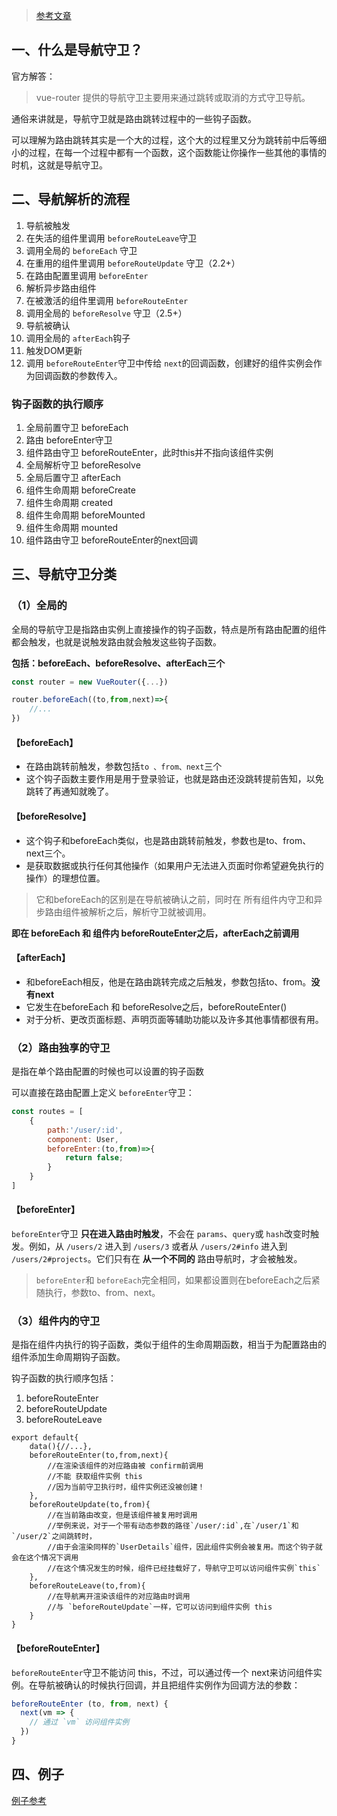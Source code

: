 > [参考文章](https://zhuanlan.zhihu.com/p/54112006)

## 一、什么是导航守卫？

官方解答：

> vue-router 提供的导航守卫主要用来通过跳转或取消的方式守卫导航。

通俗来讲就是，导航守卫就是路由跳转过程中的一些钩子函数。

可以理解为路由跳转其实是一个大的过程，这个大的过程里又分为跳转前中后等细小的过程，在每一个过程中都有一个函数，这个函数能让你操作一些其他的事情的时机，这就是导航守卫。

## 二、导航解析的流程

1. 导航被触发
2. 在失活的组件里调用 `beforeRouteLeave`守卫
3. 调用全局的 `beforeEach` 守卫
4. 在重用的组件里调用 `beforeRouteUpdate` 守卫（2.2+）
5. 在路由配置里调用 `beforeEnter`
6. 解析异步路由组件
7. 在被激活的组件里调用 `beforeRouteEnter`
8. 调用全局的 `beforeResolve` 守卫（2.5+）
9. 导航被确认
10. 调用全局的 `afterEach`钩子
11. 触发DOM更新
12. 调用 `beforeRouteEnter`守卫中传给 `next`的回调函数，创建好的组件实例会作为回调函数的参数传入。

### 钩子函数的执行顺序

1. 全局前置守卫 beforeEach
2. 路由 beforeEnter守卫
3. 组件路由守卫 beforeRouteEnter，此时this并不指向该组件实例
4. 全局解析守卫 beforeResolve
5. 全局后置守卫 afterEach
6. 组件生命周期 beforeCreate
7. 组件生命周期 created
8. 组件生命周期 beforeMounted
9. 组件生命周期 mounted
10. 组件路由守卫 beforeRouteEnter的next回调

## 三、导航守卫分类

### （1）全局的

全局的导航守卫是指路由实例上直接操作的钩子函数，特点是所有路由配置的组件都会触发，也就是说触发路由就会触发这些钩子函数。

**包括：beforeEach、beforeResolve、afterEach三个**

```javascript
const router = new VueRouter({...})

router.beforeEach((to,from,next)=>{
    //...
})                          
```

#### 【beforeEach】

- 在路由跳转前触发，参数包括`to 、from、next`三个
- 这个钩子函数主要作用是用于登录验证，也就是路由还没跳转提前告知，以免跳转了再通知就晚了。

#### 【beforeResolve】

- 这个钩子和beforeEach类似，也是路由跳转前触发，参数也是to、from、next三个。
- 是获取数据或执行任何其他操作（如果用户无法进入页面时你希望避免执行的操作）的理想位置。

> 它和beforeEach的区别是在导航被确认之前，同时在 所有组件内守卫和异步路由组件被解析之后，解析守卫就被调用。

**即在 beforeEach 和 组件内 beforeRouteEnter之后，afterEach之前调用**

#### 【afterEach】

- 和beforeEach相反，他是在路由跳转完成之后触发，参数包括to、from。**没有next**
- 它发生在beforeEach 和 beforeResolve之后，beforeRouteEnter()
- 对于分析、更改页面标题、声明页面等辅助功能以及许多其他事情都很有用。

### （2）路由独享的守卫

是指在单个路由配置的时候也可以设置的钩子函数

可以直接在路由配置上定义 `beforeEnter`守卫：

```javascript
const routes = [
    {
        path:'/user/:id',
        component: User,
        beforeEnter:(to,from)=>{
            return false;
        }
    }
]
```

#### 【beforeEnter】

`beforeEnter`守卫 **只在进入路由时触发**，不会在 `params`、`query`或 `hash`改变时触发。例如，从 `/users/2` 进入到 `/users/3` 或者从 `/users/2#info` 进入到 `/users/2#projects`。它们只有在 **从一个不同的** 路由导航时，才会被触发。

> `beforeEnter`和 `beforeEach`完全相同，如果都设置则在beforeEach之后紧随执行，参数to、from、next。

### （3）组件内的守卫

是指在组件内执行的钩子函数，类似于组件的生命周期函数，相当于为配置路由的组件添加生命周期钩子函数。

钩子函数的执行顺序包括：

1. beforeRouteEnter
2. beforeRouteUpdate
3. beforeRouteLeave

```vue
export default{
	data(){//...},
	beforeRouteEnter(to,from,next){
		//在渲染该组件的对应路由被 confirm前调用
		//不能 获取组件实例 this
		//因为当前守卫执行时，组件实例还没被创建！
	},
	beforeRouteUpdate(to,from){
		//在当前路由改变，但是该组件被复用时调用
		//举例来说，对于一个带有动态参数的路径`/user/:id`,在`/user/1`和 `/user/2`之间跳转时，
		//由于会渲染同样的`UserDetails`组件，因此组件实例会被复用。而这个钩子就会在这个情况下调用
		//在这个情况发生的时候，组件已经挂载好了，导航守卫可以访问组件实例`this`
	},
	beforeRouteLeave(to,from){
		//在导航离开渲染该组件的对应路由时调用
		//与 `beforeRouteUpdate`一样，它可以访问到组件实例 this
	}
}
```

#### 【beforeRouteEnter】

`beforeRouteEnter`守卫不能访问 this，不过，可以通过传一个 next来访问组件实例。在导航被确认的时候执行回调，并且把组件实例作为回调方法的参数：

```javascript
beforeRouteEnter (to, from, next) {
  next(vm => {
    // 通过 `vm` 访问组件实例
  })
}
```

## 四、例子

[例子参考](https://www.jianshu.com/p/691379025334)
